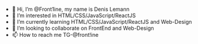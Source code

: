 - 👋 Hi, I’m @Front1ine, my name is Denis Lemann
- 👀 I’m interested in HTML/CSS/JavaScript/ReactJS
- 🌱 I’m currently learning HTML/CSS/JavaScript/ReactJS and Web-Design
- 💞️ I’m looking to collaborate on FrontEnd and Web-Design
- 📫 How to reach me TG-@front!ine

<!---
Front1ine/Front1ine is a ✨ special ✨ repository because its `README.md` (this file) appears on your GitHub profile.
You can click the Preview link to take a look at your changes.
--->
